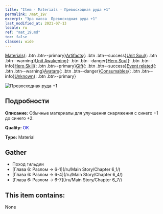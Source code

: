 ```yaml
---
title: "Item - Materials - Превосходная руда +1"
permalink: /mat_19/
excerpt: "Эра хаоса  Превосходная руда +1"
last_modified_at: 2021-07-13
locale: ru
ref: "mat_19.md"
toc: false
classes: wide
---
```

 [Materials](/ItemsRU/){: .btn .btn--primary}[Artifacts](/ItemsRU/Artifacts/){: .btn .btn--success}[Unit Soul](/ItemsRU/UnitSoul/){: .btn .btn--warning}[Unit Awakening](/ItemsRU/UnitAwakening/){: .btn .btn--danger}[Hero Soul](/ItemsRU/HeroSoul/){: .btn .btn--info}[Hero Skill](/ItemsRU/HeroSkill/){: .btn .btn--primary}[Gift](/ItemsRU/Gift/){: .btn .btn--success}[Event related](/ItemsRU/Events/){: .btn .btn--warning}[Avatars](/ItemsRU/Avatars/){: .btn .btn--danger}[Consumables](/ItemsRU/Consumables/){: .btn .btn--info}[Unknown](/ItemsRU/Unknown/){: .btn .btn--primary}

 ![Превосходная руда +1](/images/t/i_cailiao_kuangshi1.png)

## Подробности
 **Описание:** Обычные материалы для улучшения снаряжения c синего +1 до синего +2.

 **Quality:** <span style="color: #0000CD">OK</span>

 **Type:** Material

## Gather

*    Поход гильдии 
*    [Глава 6: Разлом -> 6-1](/ru/Main Story/Chapter 6_1/) 
*    [Глава 6: Разлом -> 6-4](/ru/Main Story/Chapter 6_4/) 
*    [Глава 6: Разлом -> 6-7](/ru/Main Story/Chapter 6_7/) 

## This item contains:

  None

